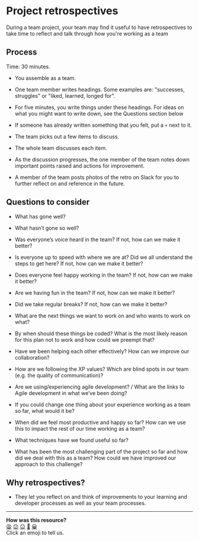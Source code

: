 # Project retrospectives

During a team project, your team may find it useful to have retrospectives to take
time to reflect and talk through how you're working as a team

## Process

Time: 30 minutes.

* You assemble as a team.

* One team member writes headings. Some examples are: "successes, struggles" or "liked, learned, longed for".

* For five minutes, you write things under these headings. For ideas on what you might want to write down, see the Questions section below

* If someone has already written something that you felt, put a `+` next to it.

* The team picks out a few items to discuss.

* The whole team discusses each item.

* As the discussion progresses, the one member of the team notes down important points raised and actions for improvement.

* A member of the team posts photos of the retro on Slack for you to further reflect on and reference in the future.

## Questions to consider
* What has gone well?

* What hasn’t gone so well?

* Was everyone’s voice heard in the team? If not, how can we make it better?

* Is everyone up to speed with where we are at? Did we all understand the steps to get here? If not, how can we make it better?

* Does everyone feel happy working in the team? If not, how can we make it better?

* Are we having fun in the team? If not, how can we make it better?

* Did we take regular breaks? If not, how can we make it better?

* What are the next things we want to work on and who wants to work on what?

* By when should these things be coded? What is the most likely reason for this plan not to work and how could we preempt that?

* Have we been helping each other effectively? How can we improve our collaboration?

* How are we following the XP values? Which are blind spots in our team (e.g. the quality of communication)?

* Are we using/experiencing agile development? / What are the links to Agile development in what we’ve been doing?

* If you could change one thing about your experience working as a team so far, what would it be?

* When did we feel most productive and happy so far? How can we use this to impact the rest of our time working as a team?

* What techniques have we found useful so far?

* What has been the most challenging part of the project so far and how did we deal with this as a team? How could we have improved our approach to this challenge?

## Why retrospectives?

* They let you reflect on and think of improvements to your learning and developer processes as well as your team processes.

<!-- BEGIN GENERATED SECTION DO NOT EDIT -->

---

**How was this resource?**  
[😫](https://airtable.com/shrUJ3t7KLMqVRFKR?prefill_Repository=course&prefill_File=pills/project_retrospective.md&prefill_Sentiment=😫) [😕](https://airtable.com/shrUJ3t7KLMqVRFKR?prefill_Repository=course&prefill_File=pills/project_retrospective.md&prefill_Sentiment=😕) [😐](https://airtable.com/shrUJ3t7KLMqVRFKR?prefill_Repository=course&prefill_File=pills/project_retrospective.md&prefill_Sentiment=😐) [🙂](https://airtable.com/shrUJ3t7KLMqVRFKR?prefill_Repository=course&prefill_File=pills/project_retrospective.md&prefill_Sentiment=🙂) [😀](https://airtable.com/shrUJ3t7KLMqVRFKR?prefill_Repository=course&prefill_File=pills/project_retrospective.md&prefill_Sentiment=😀)  
Click an emoji to tell us.

<!-- END GENERATED SECTION DO NOT EDIT -->
